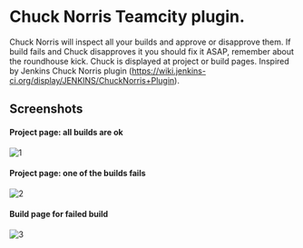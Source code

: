 # Chuck Norris Teamcity plugin.


Chuck Norris will inspect all your builds and approve or disapprove them. If build fails and Chuck disapproves it
you should fix it ASAP, remember about the roundhouse kick. Chuck is displayed at project or build pages.
Inspired by Jenkins Chuck Norris plugin (https://wiki.jenkins-ci.org/display/JENKINS/ChuckNorris+Plugin).
 
## Screenshots

#### Project page: all builds are ok
![1](http://i.imgur.com/RHmKUpH.png)

#### Project page: one of the builds fails
![2](http://i.imgur.com/M2ymev6.png)

#### Build page for failed build
![3](http://i.imgur.com/C31McbA.png)
